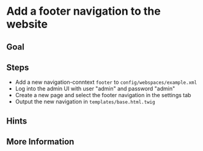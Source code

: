 Add a footer navigation to the website
======================================

Goal
----


Steps
-----

* Add a new navigation-conntext `footer` to `config/webspaces/example.xml`
* Log into the admin UI with user "admin" and password "admin"
* Create a new page and select the footer navigation in the settings tab
* Output the new navigation in `templates/base.html.twig`

Hints
-----


More Information
----------------

